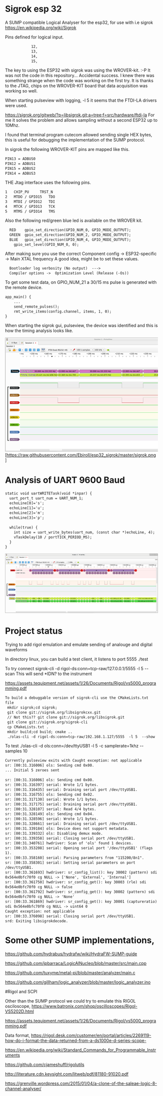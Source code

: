 # Sigrok esp 32 

A SUMP compatible Logical Analyser for the esp32, for use with i.e sigrok
https://en.wikipedia.org/wiki/Sigrok

Pins defined for logical input.

```
            12,
            13,
            14,
            15,
```

The key to using the ESP32 with sigrok was using the WROVER-kit. :-P
It was not the code in this repository... Accidental success. 
I knew there was something strange when the code was working on the first try. It is thanks to the JTAG, chips on the WROVER-KIT board that data acquisition was working so well.

When starting pulseview with logging,  -l 5 it seems that the FTDI-LA drivers were used.

https://sigrok.org/gitweb/?p=libsigrok.git;a=tree;f=src/hardware/ftdi-la
For me it solves the problem and allows sampling without a second ESP32 up to 10Mhz.

I found that terminal program cutecom allowed sending single HEX bytes, this is useful for debugging the implementation of the SUMP protocol.


In sigrok the following WROVER-KIT pins are mapped like this.
```
PIN13 = ADBUS0
PIN12 = ADBUS1
PIN15 = ADBUS2
PIN14 = ADBUS3
```


THE Jtag interface uses the following pins.
```
1 	CHIP_PU 	TRST_N
2 	MTDO / GPIO15 	TDO
3 	MTDI / GPIO12 	TDI
4 	MTCK / GPIO13 	TCK
5 	MTMS / GPIO14 	TMS
```


Also the following red/green blue led is available on the WROVER kit.
```
  RED    gpio_set_direction(GPIO_NUM_0, GPIO_MODE_OUTPUT);
  GREEN  gpio_set_direction(GPIO_NUM_2, GPIO_MODE_OUTPUT);
  BLUE   gpio_set_direction(GPIO_NUM_4, GPIO_MODE_OUTPUT);
	gpio_set_level(GPIO_NUM_0, 0);
```


After making sure you use the correct Component config → 
ESP32-specific -> Main XTAL frequency
A good idea, might be to set these values.
```
  Bootloader log verbosity (No output)  --->    
  Compiler options ->  Optimization Level (Release (-Os)) 
```


To get some test data, on GPIO_NUM_21 a 30/15 ms pulse is generated with the remote device.
```
app_main() {
    ...
    send_remote_pulses();
    rmt_write_items(config.channel, items, 1, 0);
}
```
When starting the sigrok gui, pulseview, the device was identified and this is how the timing analysis looks like.

![sigrok](sigrok.png)
[https://raw.githubusercontent.com/Ebiroll/esp32_sigrok/master/sigrok.png ]

# Analysis of UART 9600 Baud
```
static void uartWRITETask(void *inpar) {
  uart_port_t uart_num = UART_NUM_1;    
  echoLine[0]='s';
  echoLine[1]='u';
  echoLine[2]='m';
  echoLine[3]='p';

  while(true) {
    int size = uart_write_bytes(uart_num, (const char *)echoLine, 4);
    vTaskDelay(10 / portTICK_PERIOD_MS);
  }
}
```
![uart](uart.png)

# Project status
Trying to  add rigol emulation and emulate sending of analouge and digital waveforms

In directory linux, you can build a test client, it listens to port 5555
./test

To try connect 
 sigrok-cli -d rigol-ds:conn=tcp-raw/127.0.0.1/5555  -l 5 --scan
This will send *IDN? to the instrument


https://assets.tequipment.net/assets/1/26/Documents/Rigol/vs5000_programming.pdf

```
To build a debuggable version of sigrok-cli use the CMakeLists.txt file
 mkdir sigrok;cd sigrok;
 git clone git://sigrok.org/libsigrokcxx.git
 // Not this?? git clone git://sigrok.org/libsigrok.git
 git clone git://sigrok.org/sigrok-cli
 cp CMakeLists.txt .
 mkdir build;cd build; cmake ..
 ./olas-cli -d rigol-ds:conn=tcp-raw/192.168.1.127/5555  -l 5  --show
```

To test 
./olas-cli -d ols:conn=/dev/ttyUSB1 -l 5  -c samplerate=1khz --samples 10

```
Currently pulseview exits with Caught exception: not applicable
sr: [00:31.316006] ols: Sending cmd 0x00.
... Initial 5 zeroes sent

sr: [00:31.316006] ols: Sending cmd 0x00.
sr: [00:31.316397] serial: Wrote 1/1 bytes.
sr: [00:31.316435] serial: Draining serial port /dev/ttyUSB1.
sr: [00:31.316755] ols: Sending cmd 0x02.
sr: [00:31.317130] serial: Wrote 1/1 bytes.
sr: [00:31.317175] serial: Draining serial port /dev/ttyUSB1.
sr: [00:31.328107] serial: Read 4/4 bytes.
sr: [00:31.328149] ols: Sending cmd 0x04.
sr: [00:31.328596] serial: Wrote 1/1 bytes.
sr: [00:31.328661] serial: Draining serial port /dev/ttyUSB1.
sr: [00:31.339184] ols: Device does not support metadata.
sr: [00:31.339332] ols: Disabling demux mode.
sr: [00:31.339358] serial: Closing serial port /dev/ttyUSB1.
sr: [00:31.340761] hwdriver: Scan of 'ols' found 1 devices.
sr: [00:33.353208] serial: Opening serial port '/dev/ttyUSB1' (flags 1).
sr: [00:33.358160] serial: Parsing parameters from "115200/8n1".
sr: [00:33.358301] serial: Setting serial parameters on port /dev/ttyUSB1.
sr: [00:33.361693] hwdriver: sr_config_list(): key 30002 (pattern) sdi 0x564e0bfc70f0 cg NULL -> ['None', 'External', 'Internal']
sr: [00:33.361750] hwdriver: sr_config_get(): key 30003 (rle) sdi 0x564e0bfc70f0 cg NULL -> false
sr: [00:33.361792] hwdriver: sr_config_get(): key 30002 (pattern) sdi 0x564e0bfc70f0 cg NULL -> 'None'
sr: [00:33.361869] hwdriver: sr_config_get(): key 30001 (captureratio) sdi 0x564e0bfc70f0 cg NULL -> uint64 0
Caught exception: not applicable
sr: [00:33.376098] serial: Closing serial port /dev/ttyUSB1.
srd: Exiting libsigrokdecode.
```


# Some other SUMP implementations,

https://github.com/hydrabus/hydrafw/wiki/HydraFW-SUMP-guide

https://github.com/jpbarraca/LogicAlNucleo/blob/master/src/main.cpp

https://github.com/tuxyme/metal-pi/blob/master/analyzer/main.c


https://github.com/gillham/logic_analyzer/blob/master/logic_analyzer.ino

#Rigol and SCPI

Other than the SUMP protocol we could try to emulate this RIGOL osciloscope,
https://www.batronix.com/shop/oscilloscopes/Rigol-VS5202D.html


https://assets.tequipment.net/assets/1/26/Documents/Rigol/vs5000_programming.pdf


Data format,
https://rigol.desk.com/customer/en/portal/articles/2269119-how-do-i-format-the-data-returned-from-a-ds1000e-d-series-scope-

https://en.wikipedia.org/wiki/Standard_Commands_for_Programmable_Instruments

https://github.com/cjameshuff/rigolutils

http://literature.cdn.keysight.com/litweb/pdf/81180-91020.pdf

https://grenville.wordpress.com/2015/01/04/a-clone-of-the-saleae-logic-8-channel-analyser/

